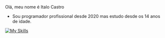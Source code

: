 Olá, meu nome é Italo Castro

 - Sou programador profissional desde 2020 mas estudo desde os 14 anos de idade.

[![My Skills](https://skillicons.dev/icons?i=css,docker,git,github,html,js,jquery,linux,mysql,php,py,sass,vscode)](https://skillicons.dev)
